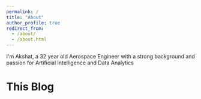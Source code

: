 ```yaml
---
permalink: /
title: "About"
author_profile: true
redirect_from: 
  - /about/
  - /about.html
---
```


I'm Akshat, a 32 year old Aerospace Engineer with a strong background and passion for Artificial Intelligence and Data Analytics

This Blog
======

